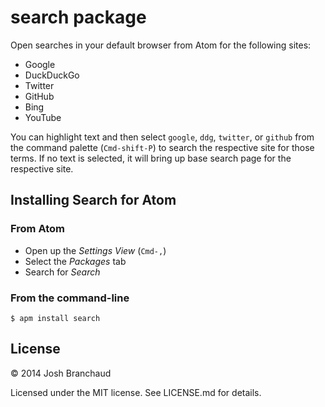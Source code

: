 # search package

Open searches in your default browser from Atom for the following sites:

- Google
- DuckDuckGo
- Twitter
- GitHub
- Bing
- YouTube

You can highlight text and then select `google`, `ddg`, `twitter`, or `github` from the command palette (`Cmd-shift-P`) to search the respective site for those terms. If no text is selected, it will bring up base search page for the respective site.

<!-- screenshot/gif -->

## Installing Search for Atom

### From Atom

- Open up the *Settings View* (`Cmd-,`)
- Select the *Packages* tab
- Search for *Search*

### From the command-line

    $ apm install search

## License

&copy; 2014 Josh Branchaud

Licensed under the MIT license. See LICENSE.md for details.
